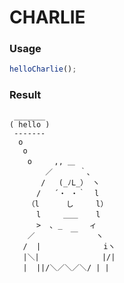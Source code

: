 
CHARLIE
===

### Usage

```js
helloCharlie();
```

### Result

```
 _______
( hello )
 -------
  o
   o
    o     ,, ＿
        ／      ｀､
       /   (_ﾉL_） ヽ
      /   ´・ ・｀  l
    （l      し     l）
      l     ＿＿    l
      >  ､ _      ィ
    ／        ￣    ヽ
   /  |              iヽ
   |＼|              |/|
   |  ||/＼／＼／＼/ | |
```
    